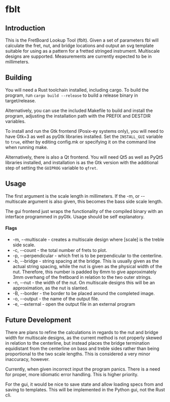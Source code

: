 # fblt
## Introduction
This is the FretBoard Lookup Tool (fblt). Given a set of parameters fbl will
calculate the fret, nut, and bridge locations and output an svg template suitable
for using as a pattern for a fretted stringed instrument. Multiscale designs are
supported. Measurements are currently expected to be in millimeters.
## Building
You will need a Rust toolchain installed, including cargo. To build the
program, run ```cargo build --release``` to build a release binary in target/release.

Alternatively, you can use the included Makefile to build and install the
program, adjusting the installation path with the PREFIX and DESTDIR variables.

To install and run the Gtk frontend (Posix-ey systems only), you will need to
have Gtk+3 as well as pyGtk libraries installed. Set the ```INSTALL_GUI```
variable to ```true```, either by editing config.mk or specifying it on the
command line when running make.

Alternatively, there is also a Qt frontend. You will need Qt5 as well as PyQt5
libraries installed, and installation is as the Gtk version with the additional
step of setting the ```GUIPROG``` variable to ```qfret```.
## Usage
The first argument is the scale length in millimeters. If the -m, or --multiscale
argument is also given, this becomes the bass side scale length.

The gui frontend just wraps the functionality of the compiled binary with an
interface programmed in pyGtk. Usage should be self explanatory.
#### Flags
* -m, --multiscale <scale> - creates a multiscale design where [scale] is
the treble side scale.
* -c, --count <count> - the total number of frets to plot.
* -p, --perpendicular <fret> - which fret is to be perpendicular to the centerline.
* -b, --bridge <spacing> - string spacing at the bridge. This is usually given as
the actual string spacing, while the nut is given as the physical width of the
nut. Therefore, this number is padded by 6mm to give approximately 3mm overhang
of the fretboard in relation to the two outer strings.
* -n, --nut <width> - the width of the nut. On multiscale designs this will be an
approximation, as the nut is slanted.
* -B, --border <width> - the border to be placed around the completed image.
* -o, --output <file> - the name of the output file.
* -e, --external <program> - open the output file in an external program
## Future Development
There are plans to refine the calculations in regards to the nut and bridge width
for multiscale designs, as the current method is not properly skewed in relation
to the centerline, but instead places the bridge termination equidistant from the
centerline on bass and treble sides rather than being proportional to the two
scale lengths. This is considered a very minor inaccuracy, however.

Currently, when given incorrect input the program panics. There is a need for
proper, more idiomatic error handling. This is higher priority.

For the gui, it would be nice to save state and allow loading specs from and saving
to templates. This will be implemented in the Python gui, not the Rust cli.
